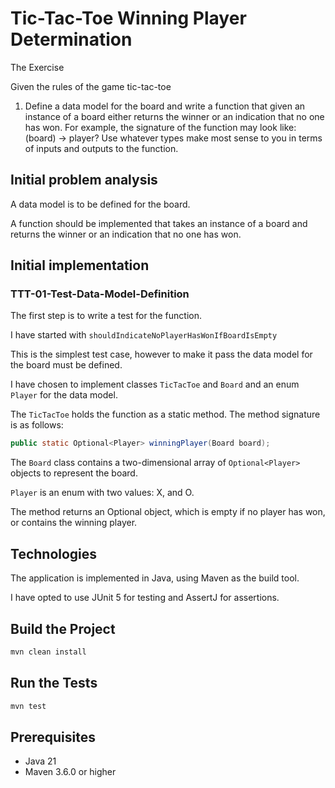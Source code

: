 # Tic-Tac-Toe Winning Player Determination
The Exercise

Given the rules of the game tic-tac-toe
1. Define a data model for the board and write a function that given an instance of a board
   either returns the winner or an indication that no one has won. For example, the
   signature of the function may look like:
   (board) -> player?
   Use whatever types make most sense to you in terms of inputs and outputs to the
   function.
## Initial problem analysis
A data model is to be defined for the board.

A function should be implemented that takes an instance of a board and returns the winner or an indication that no one has won.

## Initial implementation
### TTT-01-Test-Data-Model-Definition
The first step is to write a test for the function.

I have started with ```shouldIndicateNoPlayerHasWonIfBoardIsEmpty```

This is the simplest test case, however to make it pass the data model for the board must be defined. 

I have chosen to implement classes ```TicTacToe``` and ```Board``` and an enum ```Player``` for the data model.

The ```TicTacToe``` holds the function as a static method. The method signature is as follows:
```java
public static Optional<Player> winningPlayer(Board board);
```

The ```Board``` class contains a two-dimensional array of ```Optional<Player>``` objects to represent the board.

```Player``` is an enum with two values: X, and O.

The method returns an Optional<Player> object, which is empty if no player has won, or contains the winning player.

## Technologies
The application is implemented in Java, using Maven as the build tool.

I have opted to use JUnit 5 for testing and AssertJ for assertions.

## Build the Project
```bash
mvn clean install
```
## Run the Tests
```bash
mvn test
```
## Prerequisites
- Java 21
- Maven 3.6.0 or higher


